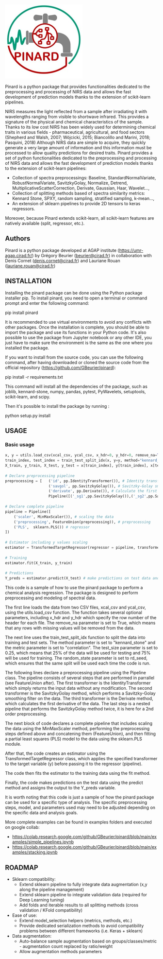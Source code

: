 ![alt text](https://github.com/gbeurier/pinard/blob/main/doc/logo_pinard.jpg?raw=true)

Pinard is a python package that provides functionalities dedicated to the preprocessing and processing of NIRS data and allows the fast development of prediction models thanks to the extension of scikit-learn pipelines.

NIRS measures the light reflected from a sample after irradiating it with wavelengths ranging from visible to shortwave infrared. This provides a signature of the physical
and chemical characteristics of the sample. Thanks to its low cost NIRS has been widely used for determining chemical traits in various fields - pharmaceutical, agricultural, and food sectors (Shepherd and Walsh, 2007; Wójcicki, 2015; Biancolillo and Marini, 2018; Pasquini, 2018)
Although NIRS data are simple to acquire, they quickly generate a very large amount of information and this information must be processed to allow quality predictions for desired traits.
Pinard provides a set of python functionalities dedicated to the preprocessing and processing of NIRS data and allows the fast development of prediction models thanks to the extension of scikit-learn pipelines:

- Collection of spectra preprocessings: Baseline, StandardNormalVariate, RobustNormalVariate, SavitzkyGolay, Normalize, Detrend, MultiplicativeScatterCorrection, Derivate, Gaussian, Haar, Wavelet...,
- Collection of splitting methods based of spectra similarity metrics: Kennard Stone, SPXY, random sampling, stratified sampling, k-mean...,
- An extension of sklearn pipelines to provide 2D tensors to keras regressors.

Moreover, because Pinard extends scikit-learn, all scikit-learn features are natively available (split, regressor, etc.).

## Authors

Pinard is a python package developed at AGAP institute (https://umr-agap.cirad.fr/) by Grégory Beurier (beurier@cirad.fr) in collaboration with Denis Cornet (denis.cornet@cirad.fr) and Lauriane Rouan (lauriane.rouan@cirad.fr)


## INSTALLATION

Installing the pinard package can be done using the Python package installer pip. To install pinard, you need to open a terminal or command prompt and enter the following command:

pip install pinard

It is recommended to use virtual environments to avoid any conflicts with other packages. Once the installation is complete, you should be able to import the package and use its functions in your Python code.
It's also possible to use the package from Jupyter notebook or any other IDE, you just have to make sure the environment is the same as the one where you installed the package.

If you want to install from the source code, you can use the following command, after having downloaded or cloned the source code from the official repository (https://github.com/GBeurier/pinard):

pip install -r requirements.txt 

This command will install all the dependencies of the package, such as joblib, kennard-stone, numpy, pandas, pytest, PyWavelets, setuptools, scikit-learn, and scipy.

Then it's possible to install the package by running :

python setup.py install


## USAGE

### Basic usage
```python
x, y = utils.load_csv(xcal_csv, ycal_csv, x_hdr=0, y_hdr=0, remove_na=True) # Load data from CSV files, remove rows with missing values
train_index, test_index = train_test_split_idx(x, y=y, method="kennard_stone", metric="correlation" test_size=0.25, random_state=rd_seed) # Split data into training and test sets using the kennard_stone method and correlation metric, 25% of data is used for testing
X_train, y_train, X_test, y_test = x[train_index], y[train_index], x[test_index], y[test_index] # Assign data to training and test sets

# Declare preprocessing pipeline
preprocessing = [   ('id', pp.IdentityTransformer()), # Identity transformer, no change to the data
                    ('savgol', pp.SavitzkyGolay()), # Savitzky-Golay smoothing filter
                    ('derivate', pp.Derivate()), # Calculate the first derivative of the data
                    Pipeline([('_sg1',pp.SavitzkyGolay()),('_sg2',pp.SavitzkyGolay())]))] # nested pipeline to perform the Savitzky-Golay method twice for 2nd order preprocessing

# Declare complete pipeline
pipeline = Pipeline([
    ('scaler', MinMaxScaler()), # scaling the data
    ('preprocessing', FeatureUnion(preprocessing)), # preprocessing
    ('PLS',  sklearn.PLS()) # regressor
])

# Estimator including y values scaling
estimator = TransformedTargetRegressor(regressor = pipeline, transformer = MinMaxScaler())

# Training
estimator.fit(X_train, y_train)

# Predictions
Y_preds = estimator.predict(X_test) # make predictions on test data and assign to Y_preds variable

```

This code is a sample of how to use the pinard package to perform a chemical analysis regression. The package is designed to perform preprocessing and modeling of spectral data.

The first line loads the data from two CSV files, xcal_csv and ycal_csv, using the utils.load_csv function. The function takes several optional parameters, including x_hdr and y_hdr which specify the row number of the header for each file. The remove_na parameter is set to True, which means that any rows with missing values will be removed from the data.

The next line uses the train_test_split_idx function to split the data into training and test sets. The method parameter is set to "kennard_stone" and the metric parameter is set to "correlation". The test_size parameter is set to 0.25, which means that 25% of the data will be used for testing and 75% will be used for training. The random_state parameter is set to rd_seed, which ensures that the same split will be used each time the code is run.

The following lines declare a preprocessing pipeline using the Pipeline class. The pipeline consists of several steps that are performed in parrallel (see FeatureUnion after). The first transformer is the IdentityTransformer which simply returns the input data without any modification. The second transformer is the SavitzkyGolay method, which performs a Savitzky-Golay smoothing filter on the data. The third transformer is the Derivate method, which calculates the first derivative of the data. The last step is a nested pipeline that performs the SavitzkyGolay method twice, it is here for a 2nd order preprocessing.

The next block of code declares a complete pipeline that includes scaling the data using the MinMaxScaler method, performing the preprocessing steps defined above and concatening them (FeatureUnion), and then fitting a partial least squares (PLS) model to the data using the sklearn.PLS module.

After that, the code creates an estimator using the TransformedTargetRegressor class, which applies the specified transformer to the target variable (y) before passing it to the regressor (pipeline).

The code then fits the estimator to the training data using the fit method.

Finally, the code makes predictions on the test data using the predict method and assigns the output to the Y_preds variable.

It is worth noting that this code is just a sample of how the pinard package can be used for a specific type of analysis. The specific preprocessing steps, model, and parameters used may need to be adjusted depending on the specific data and analysis goals.

More complete examples can be found in examples folders and executed on google collab:
- https://colab.research.google.com/github/GBeurier/pinard/blob/main/examples/simple_pipelines.ipynb
- https://colab.research.google.com/github/GBeurier/pinard/blob/main/examples/stacking.ipynb


## ROADMAP

- Sklearn compatibility:
    - Extend sklearn pipeline to fully integrate data augmentation (x,y along the pipeline management)
    - Extend sklearn pipeline to integrate  validation data (required for Deep Learning tuning)
    - Add folds and iterable results to all splitting methods (cross validation / KFold compatibility)
- Ease of use:
    - Extend model_selection helpers (metrics, methods, etc.)
    - Provide dedicated serialization methods to avoid compatibility problems between different frameworks (i.e. Keras + sklearn)
- Data augmentation:
    - Auto-balance sample augmentation based on groups/classes/metric - augmentation count replaced by ratio/weight
    - Allow augmentation methods parameters